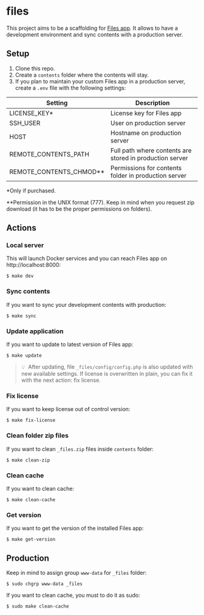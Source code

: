 # files

This project aims to be a scaffolding for [Files app](https://www.files.gallery/). It allows to have a development environment and sync contents with a production server.

## Setup

1. Clone this repo.
2. Create a `contents` folder where the contents will stay.
3. If you plan to maintain your custom Files app in a production server, create a `.env` file with the following settings:

| Setting                   | Description                                              |
| ------------------------- | -------------------------------------------------------- |
| LICENSE_KEY\*             | License key for Files app                                |
| SSH_USER                  | User on production server                                |
| HOST                      | Hostname on production server                            |
| REMOTE_CONTENTS_PATH      | Full path where contents are stored in production server |
| REMOTE_CONTENTS_CHMOD\*\* | Permissions for contents folder in production server     |

\*Only if purchased.

\*\*Permission in the UNIX format (777). Keep in mind when you request zip download (it has to be the proper permissions on folders).

## Actions

### Local server

This will launch Docker services and you can reach Files app on http://localhost:8000:

```console
$ make dev
```

### Sync contents

If you want to sync your development contents with production:

```console
$ make sync
```

### Update application

If you want to update to latest version of Files app:

```console
$ make update
```

> 💡 &nbsp;After updating, file `_files/config/config.php` is also updated with new available settings. If license is overwritten in plain, you can fix it with the next action: fix license.

### Fix license

If you want to keep license out of control version:

```console
$ make fix-license
```

### Clean folder zip files

If you want to clean `_files.zip` files inside `contents` folder:

```console
$ make clean-zip
```

### Clean cache

If you want to clean cache:

```console
$ make clean-cache
```

### Get version

If you want to get the version of the installed Files app:

```console
$ make get-version
```

## Production

Keep in mind to assign group `www-data` for `_files` folder:

```console
$ sudo chgrp www-data _files
```

If you want to clean cache, you must to do it as sudo:

```console
$ sudo make clean-cache
```

